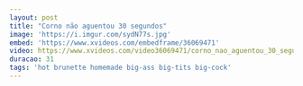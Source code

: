 ```yaml
---
layout: post
title: "Corno não aguentou 30 segundos"
image: 'https://i.imgur.com/sydN77s.jpg'
embed: 'https://www.xvideos.com/embedframe/36069471'
video: https://www.xvideos.com/video36069471/corno_nao_aguentou_30_segundos
duracao: 31
tags: 'hot brunette homemade big-ass big-tits big-cock'
---
```

